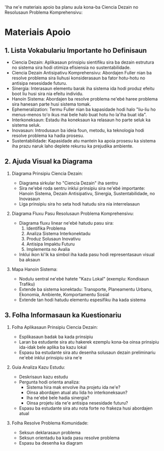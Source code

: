 'Iha ne'e materiais apoio ba planu aula kona-ba Ciencia Dezain no Resolusaun Problema Komprehensivu:

# Materiais Apoio

## 1. Lista Vokabulariu Importante ho Definisaun

- Ciencia Dezain: Aplikasaun prinsipiu sientifiku sira ba dezain estrutura no sistema sira hodi otimiza efisiensia no sustentabilidade.
- Ciencia Dezain Antisipativu Komprehensivu: Abordajen Fuller nian ba resolve problema sira liuhusi konsiderasaun ba fator hotu-hotu no antisipa nesesidade futuru.
- Sinergia: Interasaun elementu barak iha sistema ida hodi produz efeitu boot liu husi sira nia efeitu individu.
- Hanoin Sistema: Abordajen ba resolve problema ne'ebé haree problema sira hanesan parte husi sistema tomak.
- Ephemeralization: Termu Fuller nian ba kapasidade hodi halo "liu-liu ho menus-menos to'o ikus mai bele halo buat hotu ho la'iha buat ida".
- Interkoneksaun: Estadu iha koneksaun ka relasaun ho parte seluk ka sistema seluk.
- Inovasaun: Introdusaun ba ideia foun, metodu, ka teknologia hodi resolve problema ka hadia prosesu.
- Sustentabilidade: Kapasidade atu mantein ka apoia prosesu ka sistema iha prazu naruk laho deplete rekursu ka prejudika ambiente.

## 2. Ajuda Visual ka Diagrama

1. Diagrama Prinsipiu Ciencia Dezain:
   - Diagrama sirkular ho "Ciencia Dezain" iha sentru
   - Sira ne'ebé roda sentru inklui prinsipiu sira ne'ebé importante: Hanoin Sistema, Dezain Antisipativu, Sinergia, Sustentabilidade, no Inovasaun
   - Liga prinsipiu sira ho seta hodi hatudu sira nia interrelasaun

2. Diagrama Fluxu Pasu Resolusaun Problema Komprehensivu:
   - Diagrama fluxu linear ne'ebé hatudu pasu sira:
     1. Identifika Problema
     2. Analiza Sistema Interkonektadu
     3. Produz Solusaun Inovativu
     4. Antisipa Impaktu Futuru
     5. Implementa no Avalia
   - Inklui ikon ki'ik ka simbol iha kada pasu hodi representasaun visual ba aksaun

3. Mapa Hanoin Sistema:
   - Nodulu sentral ne'ebé hatete "Kazu Lokal" (exemplu: Kondisaun Trafiku)
   - Extende ba sistema konektadu: Transporte, Planeamentu Urbanu, Ekonomia, Ambiente, Komportamentu Sosial
   - Extende tan hodi hatudu elementu espesifiku iha kada sistema

## 3. Folha Informasaun ka Kuestionariu

1. Folha Aplikasaun Prinsipiu Ciencia Dezain:
   - Esplikasaun badak ba kada prinsipiu
   - Laran ba estudante sira atu hakerek ezemplu kona-ba oinsa prinsipiu ida-idak bele aplika ba kazu lokal
   - Espasu ba estudante sira atu desenha solusaun dezain preliminariu ne'ebé inklui prinsipiu sira ne'e

2. Guia Analiza Kazu Estudu:
   - Deskrisaun kazu estudu
   - Pergunta hodi orienta analiza:
     * Sistema hira mak envolve iha projetu ida ne'e?
     * Oinsa abordajen atual atu lida ho interkoneksaun?
     * Iha ne'ebé bele hadia sinergia?
     * Oinsa projetu ida ne'e antisipa nesesidade futuru?
   - Espasu ba estudante sira atu nota forte no frakeza husi abordajen atual

3. Folha Resolve Problema Komunidade:
   - Seksun deklarasaun problema
   - Seksun orientadu ba kada pasu resolve problema
   - Espasu ba desenha ka diagram